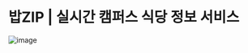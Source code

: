 # 밥ZIP | 실시간 캠퍼스 식당 정보 서비스
![image](https://github.com/BapZip/Frontend/assets/113453453/722ebbed-37c2-4809-aabd-0221ba863b5b)
